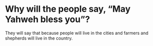 # Why will the people say, “May Yahweh bless you”?

They will say that because people will live in the cities and farmers and shepherds will live in the country.
